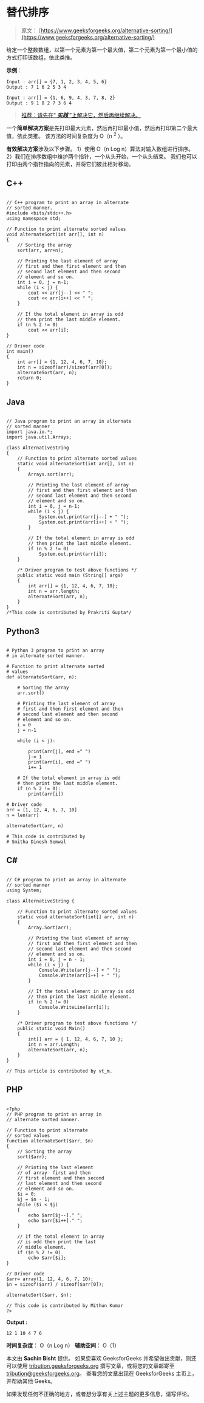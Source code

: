 # 替代排序

> 原文： [https://www.geeksforgeeks.org/alternative-sorting/](https://www.geeksforgeeks.org/alternative-sorting/)

给定一个整数数组，以第一个元素为第一个最大值，第二个元素为第一个最小值的方式打印该数组，依此类推。

**示例**：

```
Input : arr[] = {7, 1, 2, 3, 4, 5, 6}
Output : 7 1 6 2 5 3 4

Input : arr[] = {1, 6, 9, 4, 3, 7, 8, 2}
Output : 9 1 8 2 7 3 6 4

```

> [推荐：请先在“ ***实践*** ”上解决它，然后再继续解决。](https://practice.geeksforgeeks.org/problems/alternative-sorting/0)

一个**简单解决方案**是先打印最大元素，然后再打印最小值，然后再打印第二个最大值，依此类推。 该方法的时间复杂度为 O（n <sup>2</sup> ）。

**有效解决方案**涉及以下步骤。
1）使用 O（n Log n）算法对输入数组进行排序。
2）我们在排序数组中维护两个指针，一个从头开始，一个从头结束。 我们也可以打印由两个指针指向的元素，并将它们彼此相对移动。

## C++ 

```

// C++ program to print an array in alternate 
// sorted manner. 
#include <bits/stdc++.h> 
using namespace std; 

// Function to print alternate sorted values 
void alternateSort(int arr[], int n) 
{ 
    // Sorting the array 
    sort(arr, arr+n); 

    // Printing the last element of array  
    // first and then first element and then  
    // second last element and then second  
    // element and so on. 
    int i = 0, j = n-1; 
    while (i < j) { 
        cout << arr[j--] << " "; 
        cout << arr[i++] << " "; 
    } 

    // If the total element in array is odd  
    // then print the last middle element. 
    if (n % 2 != 0) 
        cout << arr[i]; 
} 

// Driver code 
int main() 
{ 
    int arr[] = {1, 12, 4, 6, 7, 10}; 
    int n = sizeof(arr)/sizeof(arr[0]); 
    alternateSort(arr, n); 
    return 0; 
} 

```

## Java

```

// Java program to print an array in alternate 
// sorted manner 
import java.io.*; 
import java.util.Arrays; 

class AlternativeString 
{ 
    // Function to print alternate sorted values 
    static void alternateSort(int arr[], int n) 
    { 
        Arrays.sort(arr); 

        // Printing the last element of array  
        // first and then first element and then  
        // second last element and then second  
        // element and so on. 
        int i = 0, j = n-1; 
        while (i < j) { 
            System.out.print(arr[j--] + " "); 
            System.out.print(arr[i++] + " "); 
        } 

        // If the total element in array is odd  
        // then print the last middle element. 
        if (n % 2 != 0) 
            System.out.print(arr[i]); 
    } 

    /* Driver program to test above functions */
    public static void main (String[] args) 
    { 
        int arr[] = {1, 12, 4, 6, 7, 10}; 
        int n = arr.length; 
        alternateSort(arr, n); 
    } 
} 
/*This code is contributed by Prakriti Gupta*/

```

## Python3

```

# Python 3 program to print an array 
# in alternate sorted manner. 

# Function to print alternate sorted 
# values 
def alternateSort(arr, n): 

    # Sorting the array 
    arr.sort()  

    # Printing the last element of array  
    # first and then first element and then  
    # second last element and then second  
    # element and so on. 
    i = 0
    j = n-1

    while (i < j):  

        print(arr[j], end =" ") 
        j-= 1
        print(arr[i], end =" ") 
        i+= 1

    # If the total element in array is odd  
    # then print the last middle element. 
    if (n % 2 != 0): 
        print(arr[i])  

# Driver code 
arr = [1, 12, 4, 6, 7, 10]  
n = len(arr) 

alternateSort(arr, n)  

# This code is contributed by 
# Smitha Dinesh Semwal 

```

## C# 

```

// C# program to print an array in alternate 
// sorted manner 
using System; 

class AlternativeString { 

    // Function to print alternate sorted values 
    static void alternateSort(int[] arr, int n) 
    { 
        Array.Sort(arr); 

        // Printing the last element of array 
        // first and then first element and then 
        // second last element and then second 
        // element and so on. 
        int i = 0, j = n - 1; 
        while (i < j) { 
            Console.Write(arr[j--] + " "); 
            Console.Write(arr[i++] + " "); 
        } 

        // If the total element in array is odd 
        // then print the last middle element. 
        if (n % 2 != 0) 
            Console.WriteLine(arr[i]); 
    } 

    /* Driver program to test above functions */
    public static void Main() 
    { 
        int[] arr = { 1, 12, 4, 6, 7, 10 }; 
        int n = arr.Length; 
        alternateSort(arr, n); 
    } 
} 

// This article is contributed by vt_m. 

```

## PHP

```

<?php 
// PHP program to print an array in  
// alternate sorted manner. 

// Function to print alternate 
// sorted values 
function alternateSort($arr, $n) 
{ 
    // Sorting the array 
    sort($arr); 

    // Printing the last element  
    // of array  first and then  
    // first element and then second  
    // last element and then second   
    // element and so on. 
    $i = 0; 
    $j = $n - 1; 
    while ($i < $j) 
    { 
        echo $arr[$j--]." "; 
        echo $arr[$i++]." "; 
    } 

    // If the total element in array   
    // is odd then print the last  
    // middle element. 
    if ($n % 2 != 0) 
        echo $arr[$i]; 
} 

// Driver code 
$arr= array(1, 12, 4, 6, 7, 10); 
$n = sizeof($arr) / sizeof($arr[0]); 

alternateSort($arr, $n); 

// This code is contributed by Mithun Kumar 
?> 

```

**Output :**

```
12 1 10 4 7 6 

```

**时间复杂度**： O（n Log n）
**辅助空间**： O（1）

本文由 **Sachin Bisht** 提供。 如果您喜欢 GeeksforGeeks 并希望做出贡献，则还可以使用 [tribution.geeksforgeeks.org](http://www.contribute.geeksforgeeks.org) 撰写文章，或将您的文章邮寄至 tribution@geeksforgeeks.org。 查看您的文章出现在 GeeksforGeeks 主页上，并帮助其他 Geeks。

如果发现任何不正确的地方，或者想分享有关上述主题的更多信息，请写评论。

